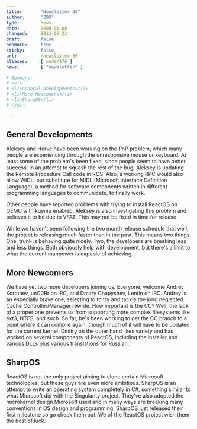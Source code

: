 ```yaml
---
title:       "Newsletter 36"
author:      "Z98"
type:        news
date:        2008-01-08
changed:     2013-02-23
draft:       false
promote:     true
sticky:      false
url:         /newsletter-36
aliases:     [ node/176 ]
news:        [ "newsletter" ]

# Summary:
# <ul>
# <li>General Developments</li>
# <li>More Newcomers</li>
# <li>SharpOS</li>
# </ul>

---
```

<h2>General Developments</h2>
<p>
Aleksey and Herve have been working on the PnP problem, which many people are experiencing through the unresponsive mouse or keyboard.  At least some of the problem&#39;s been fixed, since people seem to have better success.  In an attempt to squash the rest of the bug, Aleksey is updating the Remote Procedure Call code in ROS.  Also, a working RPC would also allow WIDL, our substitute for MIDL (Microsoft Interface Definition Language), a method for software components written in different programming languages to communicate, to finally work.
</p>
<p>
Other people have reported problems with trying to install ReactOS on QEMU with kqemu enabled.  Aleksey is also investigating this problem and believes it to be due to VFAT.  This may not be fixed in time for release.
</p>
<p>
While we haven&#39;t been following the two month release schedule that well, the project is releasing much faster than in the past.  This means two things.  One, trunk is behaving quite nicely.  Two, the developers are breaking less and less things.  Both obviously help with development, but there&#39;s a limit to what the current manpower is capable of achieving.
</p>
<h2>More Newcomers</h2>
<p>
We have yet two more developers joining us.  Everyone, welcome Andrey Korotaev, unC0Rr on IRC, and Dmitry Chapyshev, Lentin on IRC.  Andrey is an especially brave one, selecting to to try and tackle the long neglected Cache Controller/Manager rewrite.  How important is the CC?  Well, the lack of a proper one prevents us from supporting more complex filesystems like ext3, NTFS, and such.  So far, he&#39;s been working to get the CC branch to a point where it can compile again, though much of it will have to be updated for the current kernel.  Dmitry on the other hand likes variety and has worked on several components of ReactOS, including the installer and various DLLs plus various translations for Russian.
</p>
<h2>SharpOS</h2>
<p>
ReactOS is not the only project aiming to clone certain Microsoft technologies, but these guys are even more ambitious. SharpOS is an attempt to write an operating system completely in C#, something similar to what Microsoft did with the Singularity project.  They&#39;ve also adopted the microkernel design Microsoft used and in many ways are breaking many conventions in OS design and programming.  SharpOS just released their first milestone so go check them out.  We of the ReactOS project wish them the best of luck.
</p>

